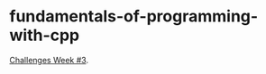 # fundamentals-of-programming-with-cpp

[Challenges Week #3](https://elzero.org/cpp-assignments-lesson-16-to-23/).